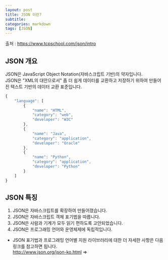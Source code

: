 ```yaml
---
layout: post
title: JSON 이란?
subtitle: 
categories: markdown
tags: [JSON]
---
```

출처 : https://www.tcpschool.com/json/intro
## JSON 개요
JSON은 JavaScript Object Notation(자바스크립트 기반)의 약자입니다.  
JSON은 "XML의 대안으로서" 좀 더 쉽게 데이터를 교환하고 저장하기 위하여 만들어진 텍스트 기반의 데이터 교환 표준입니다.

```javascript
{
    "language": [
        {
            "name": "HTML",
            "category": "web",
            "developer": "W3C"
        },
        {
            "name": "Java",
            "category": "application",
            "developer": "Oracle"
        },
        {
            "name": "Python",
            "category": "application",
            "developer": "Python"
        }
    ]
}
```

## JSON 특징
1. JSON은 자바스크립트를 확장하여 만들어졌습니다.
2. JSON은 자바스크립트 객체 표기법을 따릅니다.
3. JSON은 사람과 기계가 모두 읽기 편하도록 고안되었습니다.
4. JSON은 프로그래밍 언어와 운영체제에 독립적입니다.

* JSON 표기법과 프로그래밍 언어별 지원 라이브러리에 대한 더 자세한 사항은 다음 링크를 참고하면 됩니다.  
http://www.json.org/json-ko.html =>



<!-- **Here is some bold text**
* 간결하다
* 프로그래밍을 즐기게 해준다
* 개발 속도가 빠르다

## Here is a secondary heading

Here's a useless table:

| Number | Next number | Previous number |
| :------ |:--- | :--- |
| Five | Six | Four |
| Ten | Eleven | Nine |
| Seven | Eight | Six |
| Two | Three | One |


How about a yummy crepe?

![Crepe](https://s3-media3.fl.yelpcdn.com/bphoto/cQ1Yoa75m2yUFFbY2xwuqw/348s.jpg)

It can also be centered!

![Crepe](https://s3-media3.fl.yelpcdn.com/bphoto/cQ1Yoa75m2yUFFbY2xwuqw/348s.jpg){: .center-block :}

Here's a code chunk:

~~~
var foo = function(x) {
  return(x + 5);
}
foo(3)
~~~

And here is the same code with syntax highlighting:

```javascript
var foo = function(x) {
  return(x + 5);
}
foo(3)
```

And here is the same code yet again but with line numbers:

{% highlight javascript linenos %}
var foo = function(x) {
  return(x + 5);
}
foo(3)
{% endhighlight %}

## Boxes
You can add notification, warning and error boxes like this:

### Notification

{: .box-note}
**Note:** This is a notification box.

### Warning

{: .box-warning}
**Warning:** This is a warning box.

### Error

{: .box-error}
**Error:** This is an error box.
-->